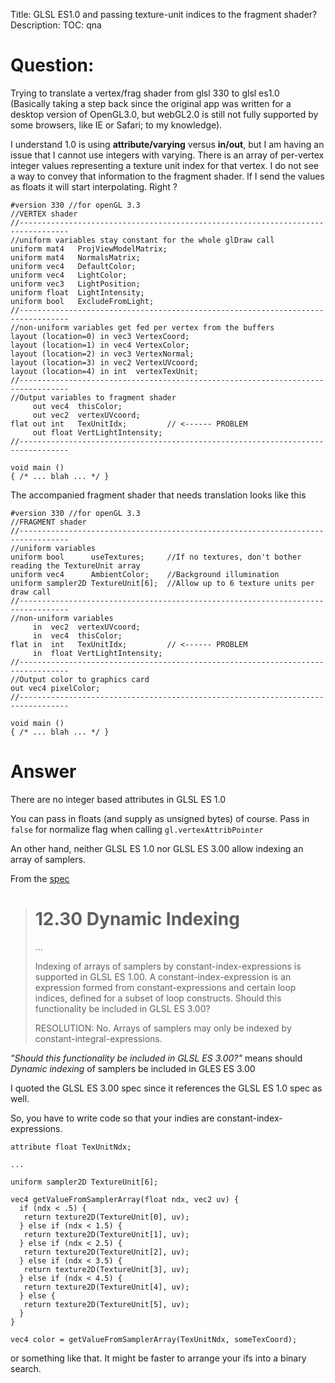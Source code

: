Title: GLSL ES1.0 and passing texture-unit indices to the fragment shader?
Description:
TOC: qna

# Question:

Trying to translate a vertex/frag shader from glsl 330 to glsl es1.0 <br>
(Basically taking a step back since the original app was written for a desktop version of OpenGL3.0, but webGL2.0 is still not fully supported by some browsers, like IE or Safari; to my knowledge).

I understand 1.0 is using **attribute/varying** versus **in/out**, but I am having an issue that I cannot use integers with varying. There is an array of per-vertex integer values representing a texture unit index for that vertex. I do not see a way to convey that information to the fragment shader. If I send the values as floats it will start interpolating. Right ?

    #version 330 //for openGL 3.3
    //VERTEX shader
    //---------------------------------------------------------------------------------
    //uniform variables stay constant for the whole glDraw call
    uniform mat4   ProjViewModelMatrix; 
    uniform mat4   NormalsMatrix;       
    uniform vec4   DefaultColor;        
    uniform vec4   LightColor;          
    uniform vec3   LightPosition;       
    uniform float  LightIntensity;      
    uniform bool   ExcludeFromLight;    
    //---------------------------------------------------------------------------------
    //non-uniform variables get fed per vertex from the buffers
    layout (location=0) in vec3 VertexCoord;  
    layout (location=1) in vec4 VertexColor;  
    layout (location=2) in vec3 VertexNormal; 
    layout (location=3) in vec2 VertexUVcoord;
    layout (location=4) in int  vertexTexUnit;
    //---------------------------------------------------------------------------------
    //Output variables to fragment shader
         out vec4  thisColor;          
         out vec2  vertexUVcoord;
    flat out int   TexUnitIdx;         // <------ PROBLEM
         out float VertLightIntensity; 
    //---------------------------------------------------------------------------------
    
    void main ()
    { /* ... blah ... */ }

The accompanied fragment shader that needs translation looks like this

    #version 330 //for openGL 3.3
    //FRAGMENT shader
    //---------------------------------------------------------------------------------
    //uniform variables
    uniform bool      useTextures;     //If no textures, don't bother reading the TextureUnit array
    uniform vec4      AmbientColor;    //Background illumination
    uniform sampler2D TextureUnit[6];  //Allow up to 6 texture units per draw call
    //---------------------------------------------------------------------------------
    //non-uniform variables
         in  vec2  vertexUVcoord;      
         in  vec4  thisColor;          
    flat in  int   TexUnitIdx;         // <------ PROBLEM
         in  float VertLightIntensity;
    //---------------------------------------------------------------------------------
    //Output color to graphics card
    out vec4 pixelColor;
    //---------------------------------------------------------------------------------
    
    void main ()
    { /* ... blah ... */ }

# Answer

There are no integer based attributes in GLSL ES 1.0

You can pass in floats (and supply as unsigned bytes) of course. Pass in `false` for normalize flag when calling `gl.vertexAttribPointer`

An other hand, neither GLSL ES 1.0 nor GLSL ES 3.00 allow indexing an array of samplers.

From the [spec](https://www.khronos.org/registry/OpenGL/specs/es/3.0/GLSL_ES_Specification_3.00.pdf)

> # 12.30 Dynamic Indexing
>
> ...
> 
> Indexing of arrays of samplers by constant-index-expressions is supported  in GLSL ES 1.00. A constant-index-expression
> is an expression formed from constant-expressions and certain loop indices, defined for
> a subset of loop constructs. Should this functionality be included in GLSL ES 3.00?
>
> RESOLUTION: No. Arrays of samplers may only be indexed by constant-integral-expressions.

*"Should this functionality be included in GLSL ES 3.00?"* means should *Dynamic indexing* of samplers be included in GLES ES 3.00

I quoted the GLSL ES 3.00 spec since it references the GLSL ES 1.0 spec as well.

So, you have to write code so that your indies are constant-index-expressions.

    attribute float TexUnitNdx;  

    ...

    uniform sampler2D TextureUnit[6];

    vec4 getValueFromSamplerArray(float ndx, vec2 uv) {
      if (ndx < .5) {
       return texture2D(TextureUnit[0], uv);
      } else if (ndx < 1.5) {
       return texture2D(TextureUnit[1], uv);
      } else if (ndx < 2.5) {
       return texture2D(TextureUnit[2], uv);
      } else if (ndx < 3.5) {
       return texture2D(TextureUnit[3], uv);
      } else if (ndx < 4.5) {
       return texture2D(TextureUnit[4], uv);
      } else {
       return texture2D(TextureUnit[5], uv);
      }
    }

    vec4 color = getValueFromSamplerArray(TexUnitNdx, someTexCoord);

or something like that. It might be faster to arrange your ifs into a binary search.
